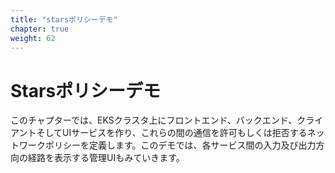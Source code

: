 ```yaml
---
title: "starsポリシーデモ"
chapter: true
weight: 62
---
```


<!--
# Stars Policy Demo
-->
# Starsポリシーデモ

<!--
In this sub-chapter we create frontend, backend, client and UI services on the EKS cluster and define network policies to allow or block communication between these services. This demo also has a management UI that shows the available ingress and egress paths between each service.
-->
このチャプターでは、EKSクラスタ上にフロントエンド、バックエンド、クライアントそしてUIサービスを作り、これらの間の通信を許可もしくは拒否するネットワークポリシーを定義します。このデモでは、各サービス間の入力及び出力方向の経路を表示する管理UIもみていきます。